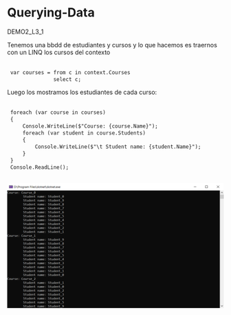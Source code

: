 # Querying-Data
DEMO2_L3_1

Tenemos una bbdd de estudiantes y cursos y lo que hacemos es traernos con un LINQ los cursos del contexto 

<pre><code>
 var courses = from c in context.Courses
               select c;
</code></pre>            

 Luego los mostramos los estudiantes de cada curso:

 <pre><code>
 foreach (var course in courses)
 {
     Console.WriteLine($"Course: {course.Name}");
     foreach (var student in course.Students)
     {
         Console.WriteLine($"\t Student name: {student.Name}");
     }
 }
 Console.ReadLine();
 </code></pre> 
![web_app_5](result.PNG)
